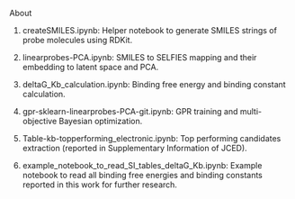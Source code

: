 
About

1. createSMILES.ipynb: Helper notebook to generate SMILES strings of probe molecules using RDKit.
  
2. linearprobes-PCA.ipynb: SMILES to SELFIES mapping and their embedding to latent space and PCA.
  
3. deltaG_Kb_calculation.ipynb: Binding free energy and binding constant calculation.

4. gpr-sklearn-linearprobes-PCA-git.ipynb: GPR training and multi-objective Bayesian optimization.
  
6. Table-kb-topperforming_electronic.ipynb: Top performing candidates extraction (reported in Supplementary Information of JCED).

7. example_notebook_to_read_SI_tables_deltaG_Kb.ipynb: Example notebook to read all binding free energies and binding constants reported in this work for further research.

